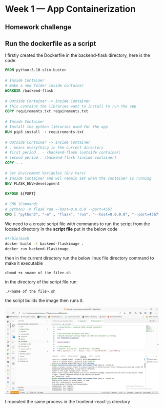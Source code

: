 # Week 1 — App Containerization

## Homework challenge

## Run the dockerfile as a script
I firstly created the Dockerfile in the backend-flask directory, here is the code:
```Dockerfile
FROM python:3.10-slim-buster

# Inside Container
# make a new folder inside container
WORKDIR /backend-flask

# Outside Container -> Inside Container
# this contains the libraries want to install to run the app
COPY requirements.txt requirements.txt

# Inside Container
# Install the python libraries used for the app
RUN pip3 install -r requirements.txt

# Outside Container -> Inside Container
# . means everything in the current directory
# first period . - /backend-flask (outside container)
# second period . /backend-flask (inside container)
COPY . .

# Set Enviroment Variables (Env Vars)
# Inside Container and wil remain set when the container is running
ENV FLASK_ENV=development

EXPOSE ${PORT}

# CMD (Command)
# python3 -m flask run --host=0.0.0.0 --port=4567
CMD [ "python3", "-m" , "flask", "run", "--host=0.0.0.0", "--port=4567"]
```
We need to a create script file with commands to run the script from the located directory
In the **script file** put in the below code
```sh
#!/bin/bash
docker build -t backend-flaskimage .
docker run backend-flaskimage
```

then in the current directory run the below linux file directory command to make it executable
```
chmod +x <name of the file>.sh
```

in the directory of the script file run:
```
./<name of the file>.sh
```
the script builds the image then runs it.

![image of the script running](assets/docker/script.jpg)

I repeated the same process in the frontend-react-js directory
